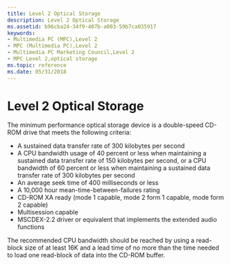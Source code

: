 ```yaml
---
title: Level 2 Optical Storage
description: Level 2 Optical Storage
ms.assetid: b96cba24-34f9-407b-a003-59b7ca035917
keywords:
- Multimedia PC (MPC),Level 2
- MPC (Multimedia PC),Level 2
- Multimedia PC Marketing Council,Level 2
- MPC Level 2,optical storage
ms.topic: reference
ms.date: 05/31/2018
---
```


# Level 2 Optical Storage

The minimum performance optical storage device is a double-speed CD-ROM drive that meets the following criteria:

-   A sustained data transfer rate of 300 kilobytes per second
-   A CPU bandwidth usage of 40 percent or less when maintaining a sustained data transfer rate of 150 kilobytes per second, or a CPU bandwidth of 60 percent or less when maintaining a sustained data transfer rate of 300 kilobytes per second
-   An average seek time of 400 milliseconds or less
-   A 10,000 hour mean-time-between-failures rating
-   CD-ROM XA ready (mode 1 capable, mode 2 form 1 capable, mode form 2 capable)
-   Multisession capable
-   MSCDEX-2.2 driver or equivalent that implements the extended audio functions

The recommended CPU bandwidth should be reached by using a read-block size of at least 16K and a lead time of no more than the time needed to load one read-block of data into the CD-ROM buffer.

 

 




